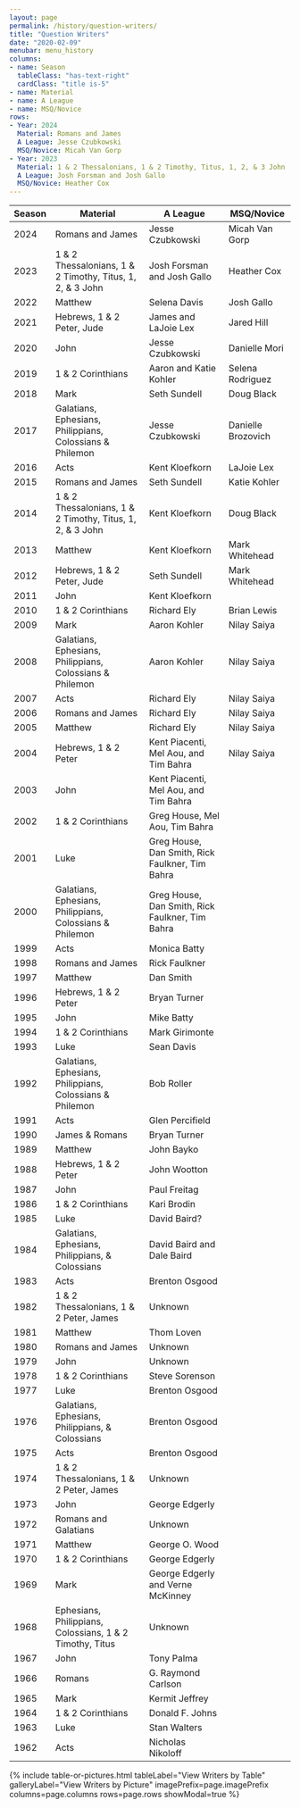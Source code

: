 ```yaml
---
layout: page
permalink: /history/question-writers/
title: "Question Writers"
date: "2020-02-09"
menubar: menu_history
columns:
- name: Season
  tableClass: "has-text-right"
  cardClass: "title is-5"
- name: Material
- name: A League
- name: MSQ/Novice
rows:
- Year: 2024
  Material: Romans and James
  A League: Jesse Czubkowski
  MSQ/Novice: Micah Van Gorp
- Year: 2023
  Material: 1 & 2 Thessalonians, 1 & 2 Timothy, Titus, 1, 2, & 3 John
  A League: Josh Forsman and Josh Gallo
  MSQ/Novice: Heather Cox
---
```


| Season | Material                                                  | A League                                        | MSQ/Novice         |
| ------ | --------------------------------------------------------- | ----------------------------------------------- | ------------------ |
| 2024   | Romans and James                                          | Jesse Czubkowski                                | Micah Van Gorp     |
| 2023   | 1 & 2 Thessalonians, 1 & 2 Timothy, Titus, 1, 2, & 3 John | Josh Forsman and Josh Gallo                     | Heather Cox        |
| 2022   | Matthew                                                   | Selena Davis                                    | Josh Gallo         |
| 2021   | Hebrews, 1 & 2 Peter, Jude                                | James and LaJoie Lex                            | Jared Hill         |
| 2020   | John                                                      | Jesse Czubkowski                                | Danielle Mori      |
| 2019   | 1 & 2 Corinthians                                         | Aaron and Katie Kohler                          | Selena Rodriguez   |
| 2018   | Mark                                                      | Seth Sundell                                    | Doug Black         |
| 2017   | Galatians, Ephesians, Philippians, Colossians & Philemon  | Jesse Czubkowski                                | Danielle Brozovich |
| 2016   | Acts                                                      | Kent Kloefkorn                                  | LaJoie Lex         |
| 2015   | Romans and James                                          | Seth Sundell                                    | Katie Kohler       |
| 2014   | 1 & 2 Thessalonians, 1 & 2 Timothy, Titus, 1, 2, & 3 John | Kent Kloefkorn                                  | Doug Black         |
| 2013   | Matthew                                                   | Kent Kloefkorn                                  | Mark Whitehead     |
| 2012   | Hebrews, 1 & 2 Peter, Jude                                | Seth Sundell                                    | Mark Whitehead     |
| 2011   | John                                                      | Kent Kloefkorn                                  |                    |
| 2010   | 1 & 2 Corinthians                                         | Richard Ely                                     | Brian Lewis        |
| 2009   | Mark                                                      | Aaron Kohler                                    | Nilay Saiya        |
| 2008   | Galatians, Ephesians, Philippians, Colossians & Philemon  | Aaron Kohler                                    | Nilay Saiya        |
| 2007   | Acts                                                      | Richard Ely                                     | Nilay Saiya        |
| 2006   | Romans and James                                          | Richard Ely                                     | Nilay Saiya        |
| 2005   | Matthew                                                   | Richard Ely                                     | Nilay Saiya        |
| 2004   | Hebrews, 1 & 2 Peter                                      | Kent Piacenti, Mel Aou, and Tim Bahra           | Nilay Saiya        |
| 2003   | John                                                      | Kent Piacenti, Mel Aou, and Tim Bahra           |                    |
| 2002   | 1 & 2 Corinthians                                         | Greg House, Mel Aou, Tim Bahra                  |                    |
| 2001   | Luke                                                      | Greg House, Dan Smith, Rick Faulkner, Tim Bahra |                    |
| 2000   | Galatians, Ephesians, Philippians, Colossians & Philemon  | Greg House, Dan Smith, Rick Faulkner, Tim Bahra |                    |
| 1999   | Acts                                                      | Monica Batty                                    |                    |
| 1998   | Romans and James                                          | Rick Faulkner                                   |                    |
| 1997   | Matthew                                                   | Dan Smith                                       |                    |
| 1996   | Hebrews, 1 & 2 Peter                                      | Bryan Turner                                    |                    |
| 1995   | John                                                      | Mike Batty                                      |                    |
| 1994   | 1 & 2 Corinthians                                         | Mark Girimonte                                  |                    |
| 1993   | Luke                                                      | Sean Davis                                      |                    |
| 1992   | Galatians, Ephesians, Philippians, Colossians & Philemon  | Bob Roller                                      |                    |
| 1991   | Acts                                                      | Glen Percifield                                 |                    |
| 1990   | James & Romans                                            | Bryan Turner                                    |                    |
| 1989   | Matthew                                                   | John Bayko                                      |                    |
| 1988   | Hebrews, 1 & 2 Peter                                      | John Wootton                                    |                    |
| 1987   | John                                                      | Paul Freitag                                    |                    |
| 1986   | 1 & 2 Corinthians                                         | Kari Brodin                                     |                    |
| 1985   | Luke                                                      | David Baird?                                    |                    |
| 1984   | Galatians, Ephesians, Philippians, & Colossians           | David Baird and Dale Baird                      |                    |
| 1983   | Acts                                                      | Brenton Osgood                                  |                    |
| 1982   | 1 & 2 Thessalonians, 1 & 2 Peter, James                   | Unknown                                         |                    |
| 1981   | Matthew                                                   | Thom Loven                                      |                    |
| 1980   | Romans and James                                          | Unknown                                         |                    |
| 1979   | John                                                      | Unknown                                         |                    |
| 1978   | 1 & 2 Corinthians                                         | Steve Sorenson                                  |                    |
| 1977   | Luke                                                      | Brenton Osgood                                  |                    |
| 1976   | Galatians, Ephesians, Philippians, & Colossians           | Brenton Osgood                                  |                    |
| 1975   | Acts                                                      | Brenton Osgood                                  |                    |
| 1974   | 1 & 2 Thessalonians, 1 & 2 Peter, James                   | Unknown                                         |                    |
| 1973   | John                                                      | George Edgerly                                  |                    |
| 1972   | Romans and Galatians                                      | Unknown                                         |                    |
| 1971   | Matthew                                                   | George O. Wood                                  |                    |
| 1970   | 1 & 2 Corinthians                                         | George Edgerly                                  |                    |
| 1969   | Mark                                                      | George Edgerly and Verne McKinney               |                    |
| 1968   | Ephesians, Philippians, Colossians, 1 & 2 Timothy, Titus  | Unknown                                         |                    |
| 1967   | John                                                      | Tony Palma                                      |                    |
| 1966   | Romans                                                    | G. Raymond Carlson                              |                    |
| 1965   | Mark                                                      | Kermit Jeffrey                                  |                    |
| 1964   | 1 & 2 Corinthians                                         | Donald F. Johns                                 |                    |
| 1963   | Luke                                                      | Stan Walters                                    |                    |
| 1962   | Acts                                                      | Nicholas Nikoloff                               |                    |

{% include table-or-pictures.html
     tableLabel="View Writers by Table"
     galleryLabel="View Writers by Picture"
     imagePrefix=page.imagePrefix
     columns=page.columns
     rows=page.rows
     showModal=true %}